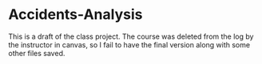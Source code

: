 # Accidents-Analysis

This is a draft of the class project. The course was deleted from the log by the instructor in canvas, so I fail to have the final version along with some other files saved. 
